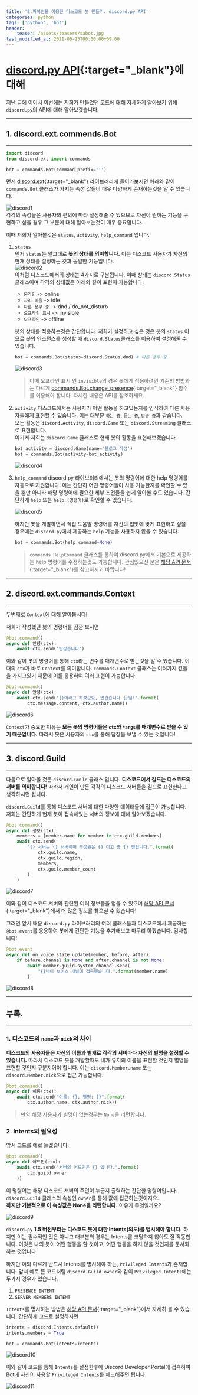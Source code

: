 ```yaml
---
title: '2.파이썬을 이용한 디스코드 봇 만들기: discord.py API'
categories: python
tags: ['python', 'bot']
header:
    teaser: /assets/teasers/sabot.jpg
last_modified_at: 2021-06-25T00:00:00+09:00
---
```

# [discord.py API](https://discordpy.readthedocs.io/en/latest/api.html){:target="_blank"}에 대해

지난 글에 이어서 이번에는 저희가 만들었던 코드에 대해 자세하게 알아보기 위해 `discord.py`의 API에 대해 알아보겠습니다.
- - -
## 1. discord.ext.commends.Bot
- - -
```python
import discord
from discord.ext import commands

bot = commands.Bot(command_prefix='!')
```

먼저 [discord.ext](https://discordpy.readthedocs.io/en/latest/ext/commands/api.html#bots){:target="_blank"} 라이브러리에 들어가보시면 아래와 같이 `commands.Bot` 클래스가 가지는 속성 값들이 매우 다양하게 존재하는것을 알 수 있습니다.

![discord1](https://user-images.githubusercontent.com/69145799/108584315-9ef99980-7383-11eb-92c3-78e74a9bb958.png)      
각각의 속성들은 사용자의 편의에 따라 설정해줄 수 있으므로 자신이 원하는 기능을 구현하고 싶을 경우 그 부분에 대해 알아보는것이 매우 중요합니다.

이때 저희가 알아볼것은 `status`, `activity`, `help_command` 입니다.

1. `status`   
   먼저 `status`는 말그대로 __봇의 상태를 의미합니다.__ 이는 디스코드 사용자가 자신의 현재 상태를 설정하는 것과 동일한 기능입니다.   
   ![discord2](https://user-images.githubusercontent.com/69145799/108584469-20056080-7385-11eb-9e7a-c8aaee4204ab.png)   
   이처럼 디스코드에서의 상태는 4가지로 구분됩니다.
   이때 상태는 `discord.Status` 클래스이며 각각의 상태값은 아래와 같이 표현이 가능합니다.
         
   * `온라인` -> online
   * `자리 비움` -> idle
   * `다른 용무 중` -> dnd / do_not_disturb
   * `오프라인 표시` -> invisible
   * `오프라인` -> offline
      
   봇의 상태를 적용하는것은 간단합니다. 저희가 설정하고 싶은 것은 봇의 `status` 이므로 봇의 인스턴스를 생성할 때 `discord.Status`클래스를 이용하여 설정해줄 수 있습니다.

   ```python
   bot = commands.Bot(status=discord.Status.dnd) # 다른 용무 중
   ```
   ![discord3](https://user-images.githubusercontent.com/69145799/108585023-33b2c600-7389-11eb-96d6-a021a5cee7d7.png)   
   >이때 오프라인 표시 인 `invisible`의 경우 봇에게 적용하려면 기존의 방법과는 다르게 [commands.Bot.change_presence](https://user-images.githubusercontent.com/69145799/108584469-20056080-7385-11eb-9e7a-c8aaee4204ab.png){:target="_blank"} 함수를 이용해야 합니다. 자세한 내용은 API를 참조하세요.   
      
2. `activity`
   디스코드에서는 사용자가 어떤 활동을 하고있는지를 인식하여 다른 사용자들에게 표현할 수 있습니다. 이는 대부분 `하는 중`, `듣는 중`, `방송 중`과 같습니다.   
   모든 활동은 `discord.Activity`, `discord.Game` 또는 `discord.Streaming` 클래스로 표현합니다.   
   여기서 저희는 `discord.Game` 클래스로 현재 봇의 활동을 표현해보겠습니다.   
      
   ```python
   bot_activity = discord.Game(name='블로그 작성')
   bot = commands.Bot(activity=bot_activity)
   ```
   ![discord4](https://user-images.githubusercontent.com/69145799/108585269-e172a480-738a-11eb-880c-a9e9dac5a649.png)   

3. `help_command`
   discord.py 라이브러리에서는 봇의 명령어에 대한 help 명령어를 자동으로 지원합니다. 이는 간단히 어떤 명령어들이 사용 가능한지를 확인할 수 있을 뿐만 아니라 해당 명령어에 필요한 세부 조건들을 쉽게 알아볼 수도 있습니다.
   간단하게 `help` 또는 `help (명령어)`로 확인할 수 있습니다.   

   ![discord5](https://user-images.githubusercontent.com/69145799/108585329-475f2c00-738b-11eb-8767-5fe81db1f93f.png)   

   하지만 봇을 개발하면서 직접 도움말 명령어를 자신의 입맛에 맞게 표현하고 싶을 경우에는 `discord.py`에서 제공하는 `help` 기능을 사용하지 않을 수 있습니다.
   ```python
   bot = commands.Bot(help_command=None)
   ```
   >`commands.HelpCommand` 클래스를 통하여 discord.py에서 기본으로 제공하는 help 명령어를 수정하는것도 가능합니다. 관심있으신 분은 [해당 API 문서](https://discordpy.readthedocs.io/en/latest/ext/commands/api.html?highlight=discord.ext.commands.help#discord.ext.commands.HelpCommand){:target="_blank"}를 참고하시기 바랍니다!

- - -
## 2. discord.ext.commands.Context
- - -
두번째로 `Context`에 대해 알아봅시다!   
   
저희가 작성했던 봇의 명령어를 잠깐 보시면
```python
@bot.command()
async def 안녕(ctx):
    await ctx.send("반갑습니다")
```
이와 같이 봇의 명령어를 통해 `ctx`라는 변수를 매개변수로 받는것을 알 수 있습니다. 이때의 `ctx`가 바로 `Context`를 의미합니다. `commands.Context` 클래스는 여러가지 값들을 가지고있기 때문에 이를 응용하여 여러 표현이 가능합니다.
```python
@bot.command()
async def 안녕(ctx):
    await ctx.send("{}이라고 하셨군요, 반갑습니다 {}님!".format(
        ctx.message.content, ctx.author.name))
```
![discord6](https://user-images.githubusercontent.com/69145799/108585979-05d08000-738f-11eb-93a6-112d7c936dd1.png)   

`Context`가 중요한 이유는 __모든 봇의 명령어들은 `ctx`와 `*args`를 매개변수로 받을 수 있기 때문입니다.__ 따라서 봇은 사용자의 `ctx`를 통해 답장을 보낼 수 있는 것입니다!   

- - -
## 3. discord.Guild
- - -
다음으로 알아볼 것은 `discord.Guild` 클래스 입니다. __디스코드에서 길드는 디스코드의 서버를 의미합니다!__ 따라서 개인이 만든 각각의 디스코드 서버들을 길드로 표현한다고 생각하시면 됩니다.
   
`discord.Guild`를 통해 디스코드 서버에 대한 다양한 데이터들에 접근이 가능합니다. 저희는 간단하게 현재 봇이 접속해있는 서버의 정보에 대해 알아보겠습니다.
   
```python
@bot.command()
async def 정보(ctx):
    members = [member.name for member in ctx.guild.members]
    await ctx.send(
        "{} 서버는 {} 서버이며 구성원은 {} 이고 총 {} 명입니다.".format(
            ctx.guild.name, 
            ctx.guild.region, 
            members, 
            ctx.guild.member_count
        )
    )
```
![discord7](https://user-images.githubusercontent.com/69145799/108587400-ab3b2200-7396-11eb-8193-73b84bad7599.png)   

이와 같이 디스코드 서버와 관련된 여러 정보들을 얻을 수 있으며 [해당 API 문서](https://discordpy.readthedocs.io/en/latest/api.html?highlight=guild#discord.Guild){:target="_blank"}에서 더 많은 정보를 찾으실 수 있습니다!   
   
그러면 앞서 배운 `discord.py` 라이브러리의 여러 클래스들과 디스코드에서 제공하는 `@bot.event`를 응용하여 봇에게 간단한 기능을 추가해보고 마무리 하겠습니다. 감사합니다!
   
```python
@bot.event
async def on_voice_state_update(member, before, after):
    if before.channel is None and after.channel is not None:
        await member.guild.system_channel.send(
            "{}님이 보이스 채널에 접속했습니다.".format(member.name)
        )
```
![discord8](https://user-images.githubusercontent.com/69145799/108587862-7da3a800-7399-11eb-8944-8d4cf8a21965.png)   

- - -
## 부록.
- - -
### 1. 디스코드의 `name`과 `nick`의 차이
   
__디스코드의 사용자들은 자신의 이름과 별개로 각각의 서버마다 자신의 별명을 설정할 수 있습니다.__ 따라서 디스코드 봇을 개발할때도 내가 유저의 이름을 표현할 것인지 별명을 표현할 것인지 구분지어야 합니다. 이는 `discord.Member.name` 또는 `discord.Member.nick`으로 접근 가능합니다.

```python
@bot.command()
async def 이름(ctx):
    await ctx.send("이름: {}, 별명: {}".format(
        ctx.author.name, ctx.author.nick))
```
>만약 해당 사용자가 별명이 없는경우는 `None`을 리턴합니다.

### 2. Intents의 필요성   
   
앞서 코드를 예로 들겠습니다.
```python
@bot.command()
async def 어드민(ctx):
    await ctx.send("서버의 어드민은 {} 입니다.".format(
        ctx.guild.owner
    ))
```
이 명령어는 해당 디스코드 서버의 주인이 누군지 출력하는 간단한 명령어입니다.   
`discord.Guild` 클래스의 속성인 `owner`를 통해 값에 접근하는것이지요.   
__하지만 기본적으로 이 속성값은 None을 리턴합니다.__ 이유가 무엇일까요?   

![discord9](https://user-images.githubusercontent.com/69145799/108588558-34edee00-739d-11eb-843e-2dd238c4f9ac.png)   

`discord.py` __1.5 버전부터는 디스코드 봇에 대한 Intents(의도)를 명시해야 합니다.__ 하지만 이는 필수적인 것은 아니고 대부분의 경우는 Intents를 코딩하지 않아도 잘 작동합니다. 이것은 나의 봇이 어떤 행동을 할 것이고, 어떤 행동을 하지 않을 것인지를 문서화하는 것입니다.   
   
하지만 이와 다르게 반드시 Intents를 명시해야 하는, `Privileged Intents`가 존재합니다. 앞서 예로 든 코드처럼 `discord.Guild.owner`와 같이 `Privileged Intents`에는 두가지 경우가 있습니다.
   
1. `PRESENCE INTENT`
2. `SERVER MEMBERS INTENT`
   
`Intents`를 명시하는 방법은 [해당 API 문서](https://discordpy.readthedocs.io/en/latest/intents.html){:target="_blank"}에서 자세히 볼 수 있습니다. 간단하게 코드로 설명하자면
   
```python
intents = discord.Intents.default()
intents.members = True

bot = commands.Bot(intents=intents)
```
![discord10](https://user-images.githubusercontent.com/69145799/108589239-de82ae80-73a0-11eb-815c-f58422f43849.png)   

이와 같이 코드를 통해 `Intents`를 설정한후에 Discord Developer Portal에 접속하여 Bot에 자신이 사용할 `Privileged Intents`를 체크해주면 됩니다.   

![discord11](https://user-images.githubusercontent.com/69145799/108589310-1e499600-73a1-11eb-8623-eb242750af09.png)

